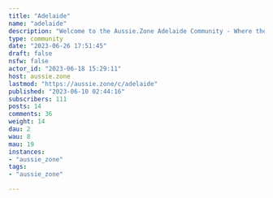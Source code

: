 ```yaml
---
title: "Adelaide" 
name: "adelaide"
description: "Welcome to the Aussie.Zone Adelaide Community - Where the Ball's in Mall's only come in pair's.Rules (Adelaide Community)- Follow Server Rules (below)Rules (Server Wide)- Golden rule - don’t be a dick. If you wouldn’t say it in front of your grandmother, don’t post it.- No bigotry - including racism, sexism, ableism, homophobia, transphobia, or xenophobia.- Be respectful. Everyone should feel welcome here.- No porn.- No Ads / Spamming.- Nothing illegal in Australia."
type: community
date: "2023-06-26 17:51:45"
draft: false
nsfw: false
actor_id: "2023-06-18 15:29:11"
host: aussie.zone
lastmod: "https://aussie.zone/c/adelaide"
published: "2023-06-10 02:44:16"
subscribers: 111
posts: 14
comments: 36
weight: 14
dau: 2
wau: 8
mau: 19
instances:
- "aussie_zone"
tags: 
- "aussie_zone"

---
```

